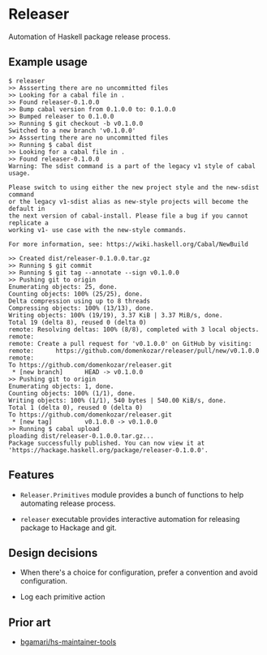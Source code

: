 # Releaser

Automation of Haskell package release process.

## Example usage

```
$ releaser
>> Assserting there are no uncommitted files
>> Looking for a cabal file in .
>> Found releaser-0.1.0.0
>> Bump cabal version from 0.1.0.0 to: 0.1.0.0
>> Bumped releaser to 0.1.0.0
>> Running $ git checkout -b v0.1.0.0
Switched to a new branch 'v0.1.0.0'
>> Assserting there are no uncommitted files
>> Running $ cabal dist
>> Looking for a cabal file in .
>> Found releaser-0.1.0.0
Warning: The sdist command is a part of the legacy v1 style of cabal usage.

Please switch to using either the new project style and the new-sdist command
or the legacy v1-sdist alias as new-style projects will become the default in
the next version of cabal-install. Please file a bug if you cannot replicate a
working v1- use case with the new-style commands.

For more information, see: https://wiki.haskell.org/Cabal/NewBuild

>> Created dist/releaser-0.1.0.0.tar.gz
>> Running $ git commit 
>> Running $ git tag --annotate --sign v0.1.0.0
>> Pushing git to origin
Enumerating objects: 25, done.
Counting objects: 100% (25/25), done.
Delta compression using up to 8 threads
Compressing objects: 100% (13/13), done.
Writing objects: 100% (19/19), 3.37 KiB | 3.37 MiB/s, done.
Total 19 (delta 8), reused 0 (delta 0)
remote: Resolving deltas: 100% (8/8), completed with 3 local objects.
remote: 
remote: Create a pull request for 'v0.1.0.0' on GitHub by visiting:
remote:      https://github.com/domenkozar/releaser/pull/new/v0.1.0.0
remote: 
To https://github.com/domenkozar/releaser.git
 * [new branch]      HEAD -> v0.1.0.0
>> Pushing git to origin
Enumerating objects: 1, done.
Counting objects: 100% (1/1), done.
Writing objects: 100% (1/1), 540 bytes | 540.00 KiB/s, done.
Total 1 (delta 0), reused 0 (delta 0)
To https://github.com/domenkozar/releaser.git
 * [new tag]         v0.1.0.0 -> v0.1.0.0
>> Running $ cabal upload
ploading dist/releaser-0.1.0.0.tar.gz...
Package successfully published. You can now view it at
'https://hackage.haskell.org/package/releaser-0.1.0.0'.
```

## Features

- `Releaser.Primitives` module provides a bunch of functions
  to help automating release process.

- `releaser` executable provides interactive automation
  for releasing package to Hackage and git.

## Design decisions

- When there's a choice for configuration, prefer a convention and avoid configuration.

- Log each primitive action

## Prior art

- [bgamari/hs-maintainer-tools](https://github.com/bgamari/hs-maintainer-tools)
